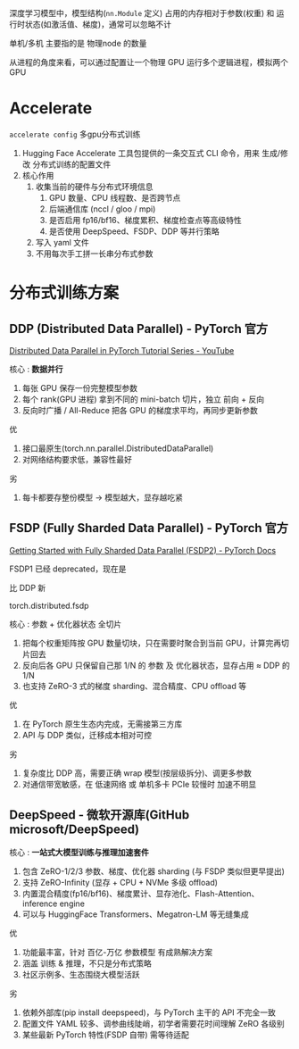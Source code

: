 
深度学习模型中，模型结构(`nn.Module` 定义) 占用的内存相对于参数(权重) 和 运行时状态(如激活值、梯度)，通常可以忽略不计

单机/多机 主要指的是 物理node 的数量

从进程的角度来看，可以通过配置让一个物理 GPU 运行多个逻辑进程，模拟两个 GPU


# Accelerate

`accelerate config` 多gpu分布式训练
1. Hugging Face Accelerate 工具包提供的一条交互式 CLI 命令，用来 生成/修改 分布式训练的配置文件
2. 核心作用
   1. 收集当前的硬件与分布式环境信息
      1. GPU 数量、CPU 线程数、是否跨节点
      2. 后端通信库 (nccl / gloo / mpi)
      3. 是否启用 fp16/bf16、梯度累积、梯度检查点等高级特性
      4. 是否使用 DeepSpeed、FSDP、DDP 等并行策略
   2. 写入 yaml 文件
   3. 不用每次手工拼一长串分布式参数


# 分布式训练方案


## **DDP (Distributed Data Parallel)** - PyTorch 官方

[Distributed Data Parallel in PyTorch Tutorial Series - YouTube](https://www.youtube.com/playlist?list=PL_lsbAsL_o2CSuhUhJIiW0IkdT5C2wGWj)

核心 : **数据并行**
1. 每张 GPU 保存一份完整模型参数
2. 每个 rank(GPU 进程) 拿到不同的 mini-batch 切片，独立 前向 + 反向
3. 反向时广播 / All-Reduce 把各 GPU 的梯度求平均，再同步更新参数

优
1. 接口最原生(torch.nn.parallel.DistributedDataParallel)
2. 对网络结构要求低，兼容性最好

劣
1. 每卡都要存整份模型 → 模型越大，显存越吃紧

## **FSDP (Fully Sharded Data Parallel)** - PyTorch 官方

[Getting Started with Fully Sharded Data Parallel (FSDP2) - PyTorch Docs](https://docs.pytorch.org/tutorials/intermediate/FSDP_tutorial.html)

FSDP1 已经 deprecated，现在是

比 DDP 新

torch.distributed.fsdp

核心 : 参数 + 优化器状态 全切片
1. 把每个权重矩阵按 GPU 数量切块，只在需要时聚合到当前 GPU，计算完再切片回去
2. 反向后各 GPU 只保留自己那 1/N 的 参数 及 优化器状态，显存占用 ≈ DDP 的 1/N
3. 也支持 ZeRO-3 式的梯度 sharding、混合精度、CPU offload 等

优
1. 在 PyTorch 原生生态内完成，无需接第三方库
2. API 与 DDP 类似，迁移成本相对可控

劣
1. 复杂度比 DDP 高，需要正确 wrap 模型(按层级拆分)、调更多参数
2. 对通信带宽敏感，在 低速网络 或 单机多卡 PCIe 较慢时 加速不明显


## **DeepSpeed** - 微软开源库(GitHub microsoft/DeepSpeed)

核心 : **一站式大模型训练与推理加速套件**
1. 包含 ZeRO-1/2/3 参数、梯度、优化器 sharding (与 FSDP 类似但更早提出)
2. 支持 ZeRO-Infinity (显存 + CPU + NVMe 多级 offload)
3. 内置混合精度(fp16/bf16)、梯度累计、显存池化、Flash-Attention、inference engine
4. 可以与 HuggingFace Transformers、Megatron-LM 等无缝集成

优
1. 功能最丰富，针对 百亿-万亿 参数模型 有成熟解决方案
2. 涵盖 训练 & 推理，不只是分布式策略
3. 社区示例多、生态围绕大模型活跃

劣
1. 依赖外部库(pip install deepspeed)，与 PyTorch 主干的 API 不完全一致
2. 配置文件 YAML 较多、调参曲线陡峭，初学者需要花时间理解 ZeRO 各级别
3. 某些最新 PyTorch 特性(FSDP 自带) 需等待适配

